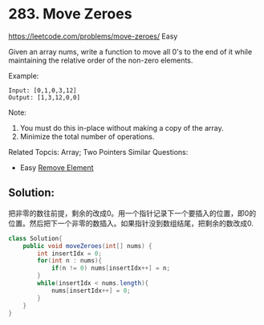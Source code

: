 # 283. Move Zeroes
<https://leetcode.com/problems/move-zeroes/>
Easy

Given an array nums, write a function to move all 0's to the end of it while maintaining the relative order of the non-zero elements.

Example:

    Input: [0,1,0,3,12]
    Output: [1,3,12,0,0]
Note:

1. You must do this in-place without making a copy of the array.
2. Minimize the total number of operations.

Related Topcis: Array; Two Pointers
Similar Questions: 
* Easy [Remove Element](https://leetcode.com/problems/remove-element/)


## Solution: 
把非零的数往前提，剩余的改成0。用一个指针记录下一个要插入的位置，即0的位置。然后把下一个非零的数插入。如果指针没到数组结尾，把剩余的数改成0.

```java
class Solution{
    public void moveZeroes(int[] nums) {
        int insertIdx = 0;
        for(int n : nums){
            if(n != 0) nums[insertIdx++] = n;
        }
        while(insertIdx < nums.length){
            nums[insertIdx++] = 0;
        }
    }
}
```
